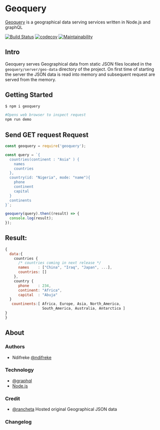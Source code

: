 # Geoquery

[Geoquery](https://github.com/ndifreke/geoquery) is a geographical data serving services written in Node.js and graphQL

[![Build Status](https://travis-ci.org/Ndifreke/geoquery.svg?branch=develop)](https://travis-ci.org/Ndifreke/geoquery)
[![codecov](https://codecov.io/gh/Ndifreke/geoquery/branch/develop/graph/badge.svg)](https://codecov.io/gh/Ndifreke/geoquery)
[![Maintainability](https://api.codeclimate.com/v1/badges/d92ee6bda46f7c661ea5/maintainability)](https://codeclimate.com/github/Ndifreke/geoquery/maintainability)

## Intro

Geoquery serves Geographical data from static JSON files located in the `geoquery/server/geo-data` directory of the project. On first time of starting the server the JSON data is read into memory and subsequent request are served from the memory.

## Getting Started

```sh
$ npm i geoquery
```

```sh
#Opens web browser to inspect request
npm run demo
```

## Send GET request Request

```js
const geoquery = require('geoquery');

const query = `{
  countries(continent : "Asia" ) {
    names
    countries
  },
  country(id: "Nigeria", mode: "name"){
    phone
    continent
    capital
  }
  continents
}`;

geoquery(query).then((result) => {
  console.log(result);
});
```

## Result:

```js
{
  data:{
    countries {
      /* countries coming in next release */
      names    : ["China", "Iraq", "Japan", ...],
      countries: []
    },
    country {
      phone    : 234,
      continent: "Africa",
      capital  : "Abuja"
  }
   countinents:[ Africa, Europe, Asia, North_America,
                 South_America, Australia, Antarctica ]
}
}
```

## About

### Authors

- Ndifreke [@ndifreke](https://github.com/ndifreke)

### Technology

- [@graphql](https://github.com/graphql)
- [Node.js](https://nodejs.org/en/)

### Credit

- [@rancheta](https://github.com/rancheta/countryRegionCityJSON) Hosted original Geographical JSON data

### Changelog
